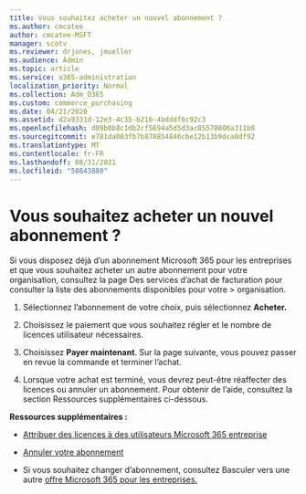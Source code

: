 ```yaml
---
title: Vous souhaitez acheter un nouvel abonnement ?
ms.author: cmcatee
author: cmcatee-MSFT
manager: scotv
ms.reviewer: drjones, jmueller
ms.audience: Admin
ms.topic: article
ms.service: o365-administration
localization_priority: Normal
ms.collection: Adm_O365
ms.custom: commerce_purchasing
ms.date: 04/21/2020
ms.assetid: d2a9331d-12e3-4c35-b216-4bdddf6c92c3
ms.openlocfilehash: d09b0b8c1db2cf5694a5d5d3ac85570806a311b0
ms.sourcegitcommit: e781da003fb7b878854846cbe12b13b9dca8df92
ms.translationtype: MT
ms.contentlocale: fr-FR
ms.lasthandoff: 08/31/2021
ms.locfileid: "58843880"
---
```

# <a name="looking-to-buy-a-new-subscription"></a>Vous souhaitez acheter un nouvel abonnement ?

Si vous disposez déjà d’un abonnement Microsoft 365 pour les entreprises et que  vous souhaitez acheter un autre abonnement pour votre organisation, consultez la page Des services d’achat de facturation pour consulter la liste des abonnements disponibles pour votre \> [](https://go.microsoft.com/fwlink/p/?linkid=868433) organisation.
 
1. Sélectionnez l’abonnement de votre choix, puis sélectionnez **Acheter.**

2. Choisissez le paiement que vous souhaitez régler et le nombre de licences utilisateur nécessaires.

3. Choisissez **Payer maintenant**. Sur la page suivante, vous pouvez passer en revue la commande et terminer l’achat.

4. Lorsque votre achat est terminé, vous devrez peut-être réaffecter des licences ou annuler un abonnement. Pour obtenir de l’aide, consultez la section Ressources supplémentaires ci-dessous.

 **Ressources supplémentaires :**
  
- [Attribuer des licences à des utilisateurs Microsoft 365 entreprise](https://docs.microsoft.com/microsoft-365/admin/add-users/add-users)
    
- [Annuler votre abonnement](https://docs.microsoft.com/microsoft-365/commerce/subscriptions/cancel-your-subscription)
    
- Si vous souhaitez changer d’abonnement, consultez Basculer vers une autre [offre Microsoft 365 pour les entreprises.](https://docs.microsoft.com/microsoft-365/commerce/subscriptions/switch-to-a-different-plan)